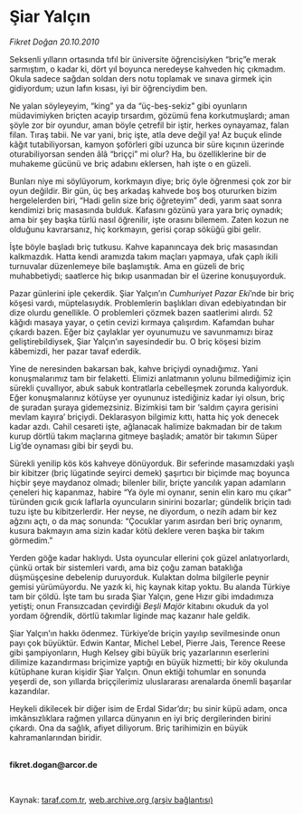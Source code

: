 # Şiar Yalçın

*Fikret Doğan 20.10.2010*

<div class="yazi"><p>Seksenli yılların ortasında tıfıl bir üniversite öğrencisiyken “briç”e merak sarmıştım, o kadar ki, dört yıl boyunca neredeyse kahveden hiç çıkmadım. Okula sadece sağdan soldan ders notu toplamak ve sınava girmek için gidiyordum; uzun lafın kısası, iyi bir öğrenciydim ben.</p>
<p>Ne yalan söyleyeyim, “king” ya da “üç-beş-sekiz” gibi oyunların müdavimiyken briçten acayip tırsardım, gözümü fena korkutmuşlardı; aman şöyle zor bir oyundur, aman böyle çetrefil bir iştir, herkes oynayamaz, falan filan. Tıraş tabii. Ne var yani, briç işte, atla deve değil ya! Az buçuk elinde kâğıt tutabiliyorsan, kamyon şoförleri gibi uzunca bir süre kıçının üzerinde oturabiliyorsan senden âlâ “briççi” mi olur? Ha, bu özelliklerine bir de muhakeme gücünü ve briç adabını eklersen, hah işte o en güzeli.</p>
<p>Bunları niye mi söylüyorum, korkmayın diye; briç öyle öğrenmesi çok zor bir oyun değildir. Bir gün, üç beş arkadaş kahvede boş boş otururken bizim hergelelerden biri, “Hadi gelin size briç öğreteyim” dedi, yarım saat sonra kendimizi briç masasında bulduk. Kafasını gözünü yara yara briç oynadık; ama bir şey başka türlü nasıl öğrenilir, işte orasını bilemem. Zaten kozun ne olduğunu kavrarsanız, hiç korkmayın, gerisi çorap söküğü gibi gelir.</p>
<p>İşte böyle başladı briç tutkusu. Kahve kapanıncaya dek briç masasından kalkmazdık. Hatta kendi aramızda takım maçları yapmaya, ufak çaplı ikili turnuvalar düzenlemeye bile başlamıştık. Ama en güzeli de briç muhabbetiydi; saatlerce hiç bıkıp usanmadan bir el üzerine konuşuyorduk.</p>
<p>Pazar günlerini iple çekerdik. Şiar Yalçın’ın <i>Cumhuriyet Pazar Eki</i>’nde bir briç köşesi vardı, müptelasıydık. Problemlerin başlıkları divan edebiyatından bir dize olurdu genellikle. O problemleri çözmek bazen saatlerimi alırdı. 52 kâğıdı masaya yayar, o çetin cevizi kırmaya çalışırdım. Kafamdan buhar çıkardı bazen. Eğer biz çaylaklar yer oyunumuzu ve savunmamızı biraz geliştirebildiysek, Şiar Yalçın’ın sayesindedir bu. O briç köşesi bizim kâbemizdi, her pazar tavaf ederdik.</p>
<p>Yine de neresinden bakarsan bak, kahve briçiydi oynadığımız. Yani konuşmalarımız tam bir felaketti. Elimizi anlatmanın yolunu bilmediğimiz için sürekli çuvallıyor, abuk sabuk kontratlarla cebelleşmek zorunda kalıyorduk. Eğer konuşmalarınız kötüyse yer oyununuz istediğiniz kadar iyi olsun, briç de şuradan şuraya gidemezsiniz. Bizimkisi tam bir ‘saldım çayıra gerisini mevlam kayıra’ briçiydi. Deklarasyon bilgimiz kıttı, hatta hiç yok denecek kadar azdı. Cahil cesareti işte, ağlanacak halimize bakmadan bir de takım kurup dörtlü takım maçlarına gitmeye başladık; amatör bir takımın Süper Lig’de oynaması gibi bir şeydi bu.</p>
<p>Sürekli yenilip kös kös kahveye dönüyorduk. Bir seferinde masamızdaki yaşlı bir kibitzer (briç lügatinde seyirci demek) şaşırtıcı bir biçimde maç boyunca hiçbir şeye maydanoz olmadı; bilenler bilir, briçte yancılık yapan adamların çeneleri hiç kapanmaz, habire “Ya öyle mi oynanır, senin elin karo mu çıkar” türünden gıcık gıcık laflarla oyuncuların sinirini bozarlar; gündelik briçin tadı tuzu işte bu kibitzerlerdir. Her neyse, ne diyordum, o nezih adam bir kez ağzını açtı, o da maç sonunda: “Çocuklar yarım asırdan beri briç oynarım, kusura bakmayın ama sizin kadar kötü deklere veren başka bir takım görmedim.”</p>
<p>Yerden göğe kadar haklıydı. Usta oyuncular ellerini çok güzel anlatıyorlardı, çünkü ortak bir sistemleri vardı, ama biz çoğu zaman bataklığa düşmüşçesine debelenip duruyorduk. Kulaktan dolma bilgilerle peynir gemisi yürümüyordu. Ne yazık ki, hiç kaynak kitap yoktu. Bu alanda Türkiye tam bir çöldü. İşte tam bu sırada Şiar Yalçın, gene Hızır gibi imdadımıza yetişti; onun Fransızcadan çevirdiği <i>Beşli Majör</i> kitabını okuduk da yol yordam öğrendik, dörtlü takımlar liginde maç kazanır hale geldik.</p>
<p>Şiar Yalçın’ın hakkı ödenmez. Türkiye’de briçin yayılıp sevilmesinde onun payı çok büyüktür. Edwin Kantar, Michel Lebel, Pierre Jais, Terence Reese gibi şampiyonların, Hugh Kelsey gibi büyük briç yazarlarının eserlerini dilimize kazandırması briçimize yaptığı en büyük hizmetti; bir köy okulunda kütüphane kuran kişidir Şiar Yalçın. Onun ektiği tohumlar en sonunda yeşerdi de, son yıllarda briççilerimiz uluslararası arenalarda önemli başarılar kazandılar.</p>
<p>Heykeli dikilecek bir diğer isim de Erdal Sidar’dır; bu sinir küpü adam, onca imkânsızlıklara rağmen yıllarca dünyanın en iyi briç dergilerinden birini çıkardı. Ona da sağlık, afiyet diliyorum. Briç tarihimizin en büyük kahramanlarından biridir. </p>
<p><b><br/>fikret.dogan@arcor.de</b></p>
<p><b> </b></p></div>

Kaynak: [taraf.com.tr](http://www.taraf.com.tr:80/fikret-dogan/makale-siar-yalcin.htm), [web.archive.org (arşiv bağlantısı)](http://web.archive.org/web/20101022133357/http://www.taraf.com.tr:80/fikret-dogan/makale-siar-yalcin.htm)
